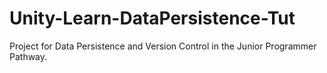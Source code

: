 # Unity-Learn-DataPersistence-Tut
 Project for Data Persistence and Version Control in the Junior Programmer Pathway.
